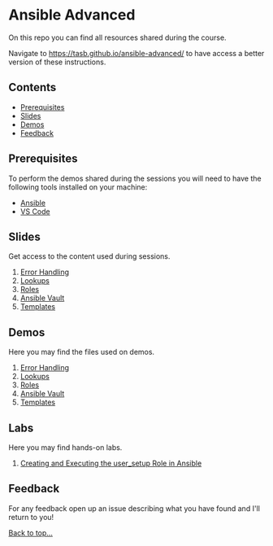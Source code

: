 # Ansible Advanced

On this repo you can find all resources shared during the course.

Navigate to <https://tasb.github.io/ansible-advanced/> to have access a better version of these instructions.

## Contents

- [Prerequisites](#prerequisites)
- [Slides](#slides)
- [Demos](#demos)
- [Feedback](#feedback)
  
## Prerequisites

To perform the demos shared during the sessions you will need to have the following tools installed on your machine:

- [Ansible](https://docs.ansible.com/ansible/latest/installation_guide/intro_installation.html)
- [VS Code](https://code.visualstudio.com/)

## Slides

Get access to the content used during sessions.

1. [Error Handling](slides/01.ErrorHandling.pdf)
2. [Lookups](slides/02.Lookups.pdf)
3. [Roles](slides/03.Roles.pdf)
4. [Ansible Vault](slides/04.AnsibleVault.pdf)
5. [Templates](slides/05.Templates.pdf)

## Demos

Here you may find the files used on demos.

1. [Error Handling](demos/session01/)
2. [Lookups](demos/session02/)
3. [Roles](demos/session03/)
4. [Ansible Vault](demos/session04/)
5. [Templates](demos/session05/)

## Labs

Here you may find hands-on labs.

1. [Creating and Executing the user_setup Role in Ansible](labs/lab01.md)

## Feedback

For any feedback open up an issue describing what you have found and I'll return to you!

[Back to top…](README.md#contents)

